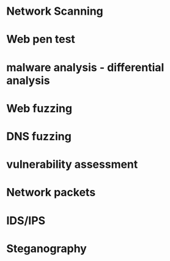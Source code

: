 
# Network Scanning 

# Web pen test 

# malware analysis - differential analysis

# Web fuzzing 

# DNS fuzzing 

# vulnerability assessment

# Network packets 

# IDS/IPS

# Steganography

